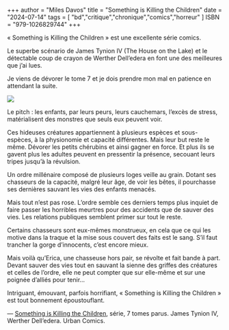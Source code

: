 +++
author = "Miles Davos"
title = "Something is Killing the Children"
date = "2024-07-14"
tags = [
    "bd","critique","chronique","comics","horreur"
]
ISBN = "979-1026829744"
+++

« Something is Killing the Children » est une excellente série comics.

Le superbe scénario de James Tynion IV (The House on the Lake) et le détectable coup de crayon de Werther Dell’edera en font une des meilleures que j’ai lues.

Je viens de dévorer le tome 7 et je dois prendre mon mal en patience en attendant la suite.

![](/images/something-is-killing-the-children.jpeg)

Le pitch : les enfants, par leurs peurs, leurs cauchemars, l’excès de stress, matérialisent des monstres que seuls eux peuvent voir.

Ces hideuses créatures appartiennent à plusieurs espèces et sous-espèces, à la physionomie et capacité différentes. Mais leur but reste le même. Dévorer les petits chérubins et ainsi gagner en force. Et plus ils se gavent plus les adultes peuvent en pressentir la présence, secouant leurs tripes jusqu’à la révulsion.

Un ordre millénaire composé de plusieurs loges veille au grain. Dotant ses chasseurs de la capacité, malgré leur âge, de voir les bêtes, il pourchasse ses dernières sauvant les vies des enfants menacés.

Mais tout n’est pas rose. L’ordre semble ces derniers temps plus inquiet de faire passer les horribles meurtres pour des accidents que de sauver des vies. Les relations publiques semblent primer sur tout le reste.

Certains chasseurs sont eux-mêmes monstrueux, en cela que ce qui les motive dans la traque et la mise sous couvert des faits est le sang. S’il faut trancher la gorge d’innocents, c’est encore mieux.

Mais voilà qu’Erica, une chasseuse hors pair, se révolte et fait bande à part. Devant sauver des vies tout en sauvant la sienne des griffes des créatures et celles de l’ordre, elle ne peut compter que sur elle-même et sur une poignée d’alliés pour tenir…

Intriguant, émouvant, parfois horrifiant, « Something is Killing the Children » est tout bonnement époustouflant.

—
[Something is Killing the Children](https://www.urban-comics.com/something-is-killing-the-children-serie/), série, 7 tomes parus. James Tynion IV, Werther Dell’edera. Urban Comics.

